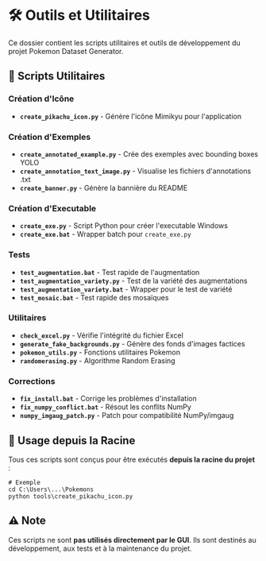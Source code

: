 # 🛠️ Outils et Utilitaires

Ce dossier contient les scripts utilitaires et outils de développement du projet Pokemon Dataset Generator.

## 📝 Scripts Utilitaires

### Création d'Icône
- **`create_pikachu_icon.py`** - Génère l'icône Mimikyu pour l'application

### Création d'Exemples
- **`create_annotated_example.py`** - Crée des exemples avec bounding boxes YOLO
- **`create_annotation_text_image.py`** - Visualise les fichiers d'annotations .txt
- **`create_banner.py`** - Génère la bannière du README

### Création d'Executable
- **`create_exe.py`** - Script Python pour créer l'executable Windows
- **`create_exe.bat`** - Wrapper batch pour `create_exe.py`

### Tests
- **`test_augmentation.bat`** - Test rapide de l'augmentation
- **`test_augmentation_variety.py`** - Test de la variété des augmentations
- **`test_augmentation_variety.bat`** - Wrapper pour le test de variété
- **`test_mosaic.bat`** - Test rapide des mosaïques

### Utilitaires
- **`check_excel.py`** - Vérifie l'intégrité du fichier Excel
- **`generate_fake_backgrounds.py`** - Génère des fonds d'images factices
- **`pokemon_utils.py`** - Fonctions utilitaires Pokemon
- **`randomerasing.py`** - Algorithme Random Erasing

### Corrections
- **`fix_install.bat`** - Corrige les problèmes d'installation
- **`fix_numpy_conflict.bat`** - Résout les conflits NumPy
- **`numpy_imgaug_patch.py`** - Patch pour compatibilité NumPy/imgaug

## 📂 Usage depuis la Racine

Tous ces scripts sont conçus pour être exécutés **depuis la racine du projet** :

```batch
# Exemple
cd C:\Users\...\Pokemons
python tools\create_pikachu_icon.py
```

## ⚠️ Note

Ces scripts ne sont **pas utilisés directement par le GUI**. Ils sont destinés au développement, aux tests et à la maintenance du projet.
